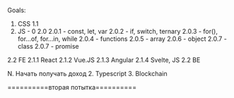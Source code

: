 Goals:

1. CSS
 1.1 
2. JS - 0
  2.0
    2.0.1 - const, let, var
    2.0.2 - if, switch, ternary
    2.0.3 - for(), for…of, for…in, while
    2.0.4 - functions
    2.0.5 - array
    2.0.6 - object
    2.0.7 - class
    2.0.7 - promise

  2.2 FE
    2.1.1 React 
    2.1.2 Vue.JS
    2.1.3 Angular
    2.1.4 Svelte, JS
 2.2 BE


N. Начать получать доход
2. Typescript
3. Blockchain


==========вторая потытка==========